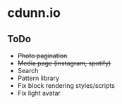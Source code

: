 # cdunn.io

## ToDo

- ~~Photo pagination~~
- ~~Media page (instagram, spotify)~~
- Search
- Pattern library
- Fix block rendering styles/scripts
- Fix light avatar
